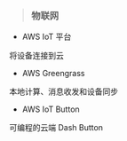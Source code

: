 > ### **物联网**

* AWS IoT 平台
  
 将设备连接到云
  
* AWS Greengrass
  
 本地计算、消息收发和设备同步
  
* AWS IoT Button
  
 可编程的云端 Dash Button
